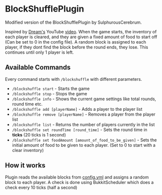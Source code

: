 # BlockShufflePlugin
Modified version of the BlockShufflePlugin by SulphurousCerebrum.

Inspired by [Dream's](https://www.youtube.com/user/DreamTraps) YouTube [video](https://www.youtube.com/watch?v=p34C7fNFgTA). When the game starts, the inventory of each player is cleared, and they are given a fixed amount of food to start off (Can be set to 0 in the config file). A random block is assigned to each player, if they dont find the block before the round ends, they lose. This continues until only 1 player is left.

## Available Commands
Every command starts with `/blockshuffle` with different parameters.

-   `/blockshuffle start` - Starts the game
-   `/blockshuffle stop` - Stops the game
-   `/blockshuffle info` - Shows the current game settings like total rounds, round time etc.
-   `/blockshuffle add [playerName]` - Adds a player to the player list
-   `/blockshuffle remove [playerName]` - Removes a player from the player list
-   `/blockshuffle list` - Returns the number of players currently in the list
-   `/blockshuffle set roundTime [round_time]` - Sets the round time in **ticks** (20 ticks is 1 second)
-   `/blockshuffle set foodAmount [amount_of_food_to_be_given]` - Sets the initial amount of food to be given to each player. (Set to 0 to start with a clear inventory)

## How it works
Plugin reads the available blocks from [config.yml](https://github.com/xorinzor/BlockShufflePlugin/blob/main/config.yml) and assigns a random block to each player. A check is done using BukkitScheduler which does a check every 10 ticks (half a second) 

